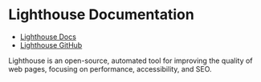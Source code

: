 # Lighthouse Documentation

- [Lighthouse Docs](https://developer.chrome.com/docs/lighthouse/)
- [Lighthouse GitHub](https://github.com/GoogleChrome/lighthouse)

Lighthouse is an open-source, automated tool for improving the quality of web pages, focusing on performance, accessibility, and SEO.

